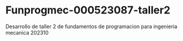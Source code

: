 # Funprogmec-000523087-taller2
Desarrollo de taller 2 de fundamentos de programacion para ingenieria mecanica 202310
